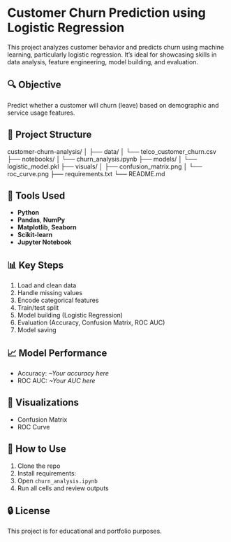 # Customer Churn Prediction using Logistic Regression

This project analyzes customer behavior and predicts churn using machine learning, particularly logistic regression. It’s ideal for showcasing skills in data analysis, feature engineering, model building, and evaluation.

## 🔍 Objective

Predict whether a customer will churn (leave) based on demographic and service usage features.

## 📂 Project Structure

customer-churn-analysis/
│
├── data/
│ └── telco_customer_churn.csv
├── notebooks/
│ └── churn_analysis.ipynb
├── models/
│ └── logistic_model.pkl
├── visuals/
│ ├── confusion_matrix.png
│ └── roc_curve.png
├── requirements.txt
└── README.md


## 🧰 Tools Used

- **Python**
- **Pandas**, **NumPy**
- **Matplotlib**, **Seaborn**
- **Scikit-learn**
- **Jupyter Notebook**

## 📊 Key Steps

1. Load and clean data
2. Handle missing values
3. Encode categorical features
4. Train/test split
5. Model building (Logistic Regression)
6. Evaluation (Accuracy, Confusion Matrix, ROC AUC)
7. Model saving

## 📈 Model Performance

- Accuracy: *~Your accuracy here*  
- ROC AUC: *~Your AUC here*

## 📌 Visualizations

- Confusion Matrix  
- ROC Curve

## 🧠 How to Use

1. Clone the repo  
2. Install requirements:  
3. Open `churn_analysis.ipynb`  
4. Run all cells and review outputs

## 🔒 License

This project is for educational and portfolio purposes.

